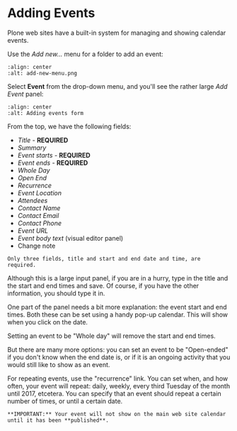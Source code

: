 # Adding Events

Plone web sites have a built-in system for managing and showing calendar events.

Use the *Add new...* menu for a folder to add an event:

```{figure} /_static/working-with-content/robot/adding-events_add-menu.png
:align: center
:alt: add-new-menu.png
```

Select **Event** from the drop-down menu, and you'll see the rather large *Add Event* panel:

```{figure} /_static/working-with-content/robot/adding-events_add-form.png
:align: center
:alt: Adding events form
```

From the top, we have the following fields:

- *Title* - **REQUIRED**
- *Summary*
- *Event starts* - **REQUIRED**
- *Event ends* - **REQUIRED**
- *Whole Day*
- *Open End*
- *Recurrence*
- *Event Location*
- *Attendees*
- *Contact Name*
- *Contact Email*
- *Contact Phone*
- *Event URL*
- *Event body text* (visual editor panel)
- Change note

```{note}
Only three fields, title and start and end date and time, are required.
```

Although this is a large input panel, if you are in a hurry, type in the title and the start and end times and save.
Of course, if you have the other information, you should type it in.

One part of the panel needs a bit more explanation: the event start and end times.
Both these can be set using a handy pop-up calendar. This will show when you click on the date.

Setting an event to be "Whole day" will remove the start and end times.

But there are many more options: you can set an event to be "Open-ended" if you don't know when the end date is, or if it is an ongoing activity that you would still like to show as an event.

For repeating events, use the "recurrence" link. You can set when, and how often, your event will repeat: daily, weekly, every third Tuesday of the month until 2017, etcetera. You can specify that an event should repeat a certain number of times, or until a certain date.

```{note}
**IMPORTANT:** Your event will not show on the main web site calendar until it has been **published**.
```
